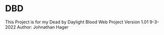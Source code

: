 # DBD
This Project is for my Dead by Daylight Blood Web Project
Version 1.01 9-3-2022
Author: Johnathan Hager